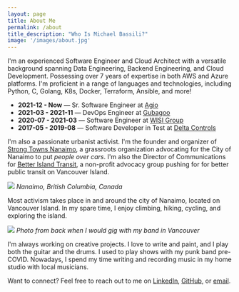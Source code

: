 ```yaml
---
layout: page
title: About Me
permalink: /about
title_description: "Who Is Michael Bassili?"
image: '/images/about.jpg'
---
```


I'm an experienced Software Engineer and Cloud Architect with a versatile background spanning Data Engineering, Backend Engineering, and Cloud Development. Possessing over 7 years of expertise in both AWS and Azure platforms. I'm proficient in a range of languages and technologies, including Python, C, Golang, K8s, Docker, Terraform, Ansible, and more!

- **2021-12 - Now** — Sr. Software Engineer at [Agio](https://agio.com/)
- **2021-03 - 2021-11** — DevOps Engineer at [Gubagoo](https://www.gubagoo.com/)
- **2020-07 - 2021-03** — Software Engineer at [WISI Group](https://wisigroup.com/)
- **2017-05 - 2019-08** — Software Developer in Test at [Delta Controls](https://deltacontrols.com/)

I'm also a passionate urbanist activist. I'm the founder and organizer of [Strong Towns Nanaimo](https://www.beautifulnanaimo.ca/), a grassroots organization advocating for the City of Nanaimo to put _people over cars_. I'm also the Director of Communications for [Better Island Transit](https://betterislandtransit.ca/), a non-profit advocacy group pushing for for better public transit on Vancouver Island.

![]({{site.baseurl}}/images/nanaimo.png)
*Nanaimo, British Columbia, Canada*

Most activism takes place in and around the city of Nanaimo, located on Vancouver Island. In my spare time, I enjoy climbing, hiking, cycling, and exploring the island. 

![]({{site.baseurl}}/images/drumming.jpg)
*Photo from back when I would gig with my band in Vancouver*

I'm always working on creative projects. I love to write and paint, and I play both the guitar and the drums. I used to play shows with my punk band pre-COVID. Nowadays, I spend my time writing and recording music in my home studio with local musicians.

Want to connect? Feel free to reach out to me on [LinkedIn](https://www.linkedin.com/in/michael-bassili), [GitHub](https://github.com/LaputanMachines/), or [email](mailto:michael@bassi.li). 
